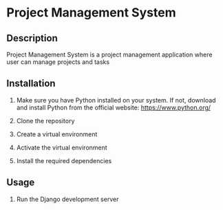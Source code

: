 # Project Management System

## Description
Project Management System is a project management application where user can manage projects and tasks

## Installation
1. Make sure you have Python installed on your system. If not, download and install Python from the official website: https://www.python.org/

2. Clone the repository

3. Create a virtual environment

4. Activate the virtual environment

5. Install the required dependencies

   
## Usage
1. Run the Django development server

